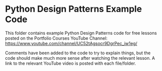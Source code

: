 # Python Design Patterns Example Code

This folder contains example Python Design Patterns code for free lessons posted on the Portfolio Courses YouTube Channel: https://www.youtube.com/channel/UC52tAgsocr9DgrPec_iw1eg/

Comments have been added to the code to try to explain things, but the code should make much more sense after watching the relevant lesson.  A link to the relevant YouTube video is posted with each file/folder.
